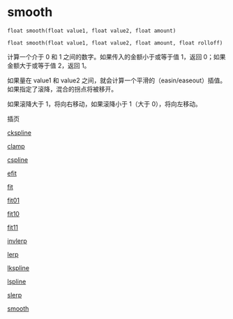 # smooth

`float smooth(float value1, float value2, float amount)`

`float smooth(float value1, float value2, float amount, float rolloff)`

计算一个介于 0 和 1 之间的数字。如果传入的金额小于或等于值 1，返回 0；如果金额大于或等于值 2，返回 1。

如果量在 value1 和 value2 之间，就会计算一个平滑的（easin/easeout）插值。如果指定了滚降，混合的拐点将被移开。

如果滚降大于 1，将向右移动，如果滚降小于 1（大于 0），将向左移动。

插页

[ckspline](ckspline.html)

[clamp](clamp.html)

[cspline](cspline.html)

[efit](efit.html)

[fit](fit.html)

[fit01](fit01.html)

[fit10](fit10.html)

[fit11](fit11.html)

[invlerp](invlerp.html)

[lerp](lerp.html)

[lkspline](lkspline.html)

[lspline](lspline.html)

[slerp](slerp.html)

[smooth](smooth.html)
